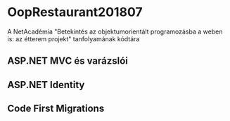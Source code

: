 # OopRestaurant201807
A NetAcadémia "Betekintés az objektumorientált programozásba a weben is: az étterem projekt" tanfolyamának kódtára

## ASP.NET MVC és varázslói

## ASP.NET Identity

## Code First Migrations



